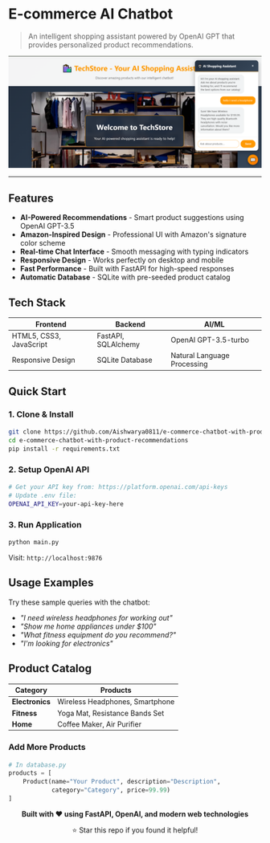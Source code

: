 # E-commerce AI Chatbot

> An intelligent shopping assistant powered by OpenAI GPT that provides personalized product recommendations.

![1753823345556](image/README/1753823345556.png)

---

## Features

- **AI-Powered Recommendations** - Smart product suggestions using OpenAI GPT-3.5
- **Amazon-Inspired Design** - Professional UI with Amazon's signature color scheme
- **Real-time Chat Interface** - Smooth messaging with typing indicators
- **Responsive Design** - Works perfectly on desktop and mobile
- **Fast Performance** - Built with FastAPI for high-speed responses
- **Automatic Database** - SQLite with pre-seeded product catalog

## Tech Stack

| Frontend                | Backend             | AI/ML                       |
| ----------------------- | ------------------- | --------------------------- |
| HTML5, CSS3, JavaScript | FastAPI, SQLAlchemy | OpenAI GPT-3.5-turbo        |
| Responsive Design       | SQLite Database     | Natural Language Processing |

## Quick Start

### 1. Clone & Install

```bash
git clone https://github.com/Aishwarya0811/e-commerce-chatbot-with-product-recommendations.git 
cd e-commerce-chatbot-with-product-recommendations
pip install -r requirements.txt
```

### 2. Setup OpenAI API

```bash
# Get your API key from: https://platform.openai.com/api-keys
# Update .env file:
OPENAI_API_KEY=your-api-key-here
```

### 3. Run Application

```bash
python main.py
```

Visit: `http://localhost:9876` 

## Usage Examples

Try these sample queries with the chatbot:

- *"I need wireless headphones for working out"*
- *"Show me home appliances under $100"*
- *"What fitness equipment do you recommend?"*
- *"I'm looking for electronics"*

## Product Catalog

| Category              | Products                        |
| --------------------- | ------------------------------- |
| **Electronics** | Wireless Headphones, Smartphone |
| **Fitness**     | Yoga Mat, Resistance Bands Set  |
| **Home**        | Coffee Maker, Air Purifier      |

### Add More Products

```python
# In database.py
products = [
    Product(name="Your Product", description="Description", 
            category="Category", price=99.99)
]
```

<div align="center">

**Built with ❤️ using FastAPI, OpenAI, and modern web technologies**

⭐ Star this repo if you found it helpful!

</div>
